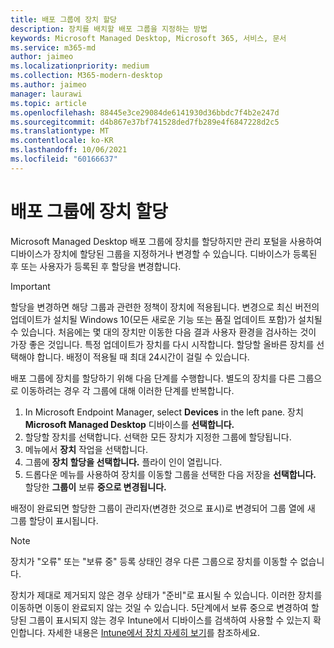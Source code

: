 ```yaml
---
title: 배포 그룹에 장치 할당
description: 장치를 배치할 배포 그룹을 지정하는 방법
keywords: Microsoft Managed Desktop, Microsoft 365, 서비스, 문서
ms.service: m365-md
author: jaimeo
ms.localizationpriority: medium
ms.collection: M365-modern-desktop
ms.author: jaimeo
manager: laurawi
ms.topic: article
ms.openlocfilehash: 88445e3ce29084de6141930d36bbdc7f4b2e247d
ms.sourcegitcommit: d4b867e37bf741528ded7fb289e4f6847228d2c5
ms.translationtype: MT
ms.contentlocale: ko-KR
ms.lasthandoff: 10/06/2021
ms.locfileid: "60166637"
---
```

# <a name="assign-devices-to-a-deployment-group"></a>배포 그룹에 장치 할당

Microsoft Managed Desktop 배포 그룹에 장치를 할당하지만 관리 포털을 사용하여 디바이스가 장치에 할당된 그룹을 지정하거나 변경할 수 있습니다. 디바이스가 등록된 후 또는 사용자가 등록된 후 할당을 변경합니다.

> [!IMPORTANT]
> 할당을 변경하면 해당 그룹과 관련한 정책이 장치에 적용됩니다. 변경으로 최신 버전의 업데이트가 설치될 Windows 10(모든 새로운 기능 또는 품질 업데이트 포함)가 설치될 수 있습니다. 처음에는 몇 대의 장치만 이동한 다음 결과 사용자 환경을 검사하는 것이 가장 좋은 것입니다. 특정 업데이트가 장치를 다시 시작합니다. 할당할 올바른 장치를 선택해야 합니다. 배정이 적용될 때 최대 24시간이 걸릴 수 있습니다.

배포 그룹에 장치를 할당하기 위해 다음 단계를 수행합니다. 별도의 장치를 다른 그룹으로 이동하려는 경우 각 그룹에 대해 이러한 단계를 반복합니다.

1. In Microsoft Endpoint Manager, select **Devices** in the left pane. 장치 **Microsoft Managed Desktop** 디바이스를 **선택합니다.**
2. 할당할 장치를 선택합니다. 선택한 모든 장치가 지정한 그룹에 할당됩니다.
3. 메뉴에서 **장치** 작업을 선택합니다.
4. 그룹에 **장치 할당을 선택합니다.** 플라이 인이 열립니다.
5. 드롭다운 메뉴를 사용하여 장치를 이동할 그룹을 선택한 다음 저장을 **선택합니다.** 할당한 **그룹이** 보류 **중으로 변경됩니다.**

배정이 완료되면  할당한 그룹이  관리자(변경한 것으로 표시)로 변경되어 그룹 열에 새 그룹 할당이 표시됩니다. 

> [!NOTE]
> 장치가 "오류" 또는 "보류 중" 등록 상태인 경우 다른 그룹으로 장치를 이동할 수 없습니다.
>
>장치가 제대로 제거되지 않은 경우 상태가 "준비"로 표시될 수 있습니다. 이러한 장치를 이동하면 이동이 완료되지 않는 것일 수 있습니다. 5단계에서 보류 중으로  변경하여 할당된 그룹이 표시되지 않는 경우 Intune에서 디바이스를 검색하여 사용할 수 있는지 확인합니다.  자세한 내용은 [Intune에서 장치 자세히 보기](/mem/intune/remote-actions/device-inventory)를 참조하세요.